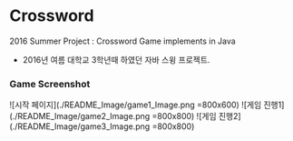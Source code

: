 # Crossword
2016 Summer Project : Crossword Game implements in Java
- 2016년 여름 대학교 3학년때 하였던 자바 스윙 프로젝트.

### Game Screenshot
![시작 페이지](./README_Image/game1_Image.png =800x600)
![게임 진행1](./README_Image/game2_Image.png =800x800)
![게임 진행2](./README_Image/game3_Image.png =800x800)